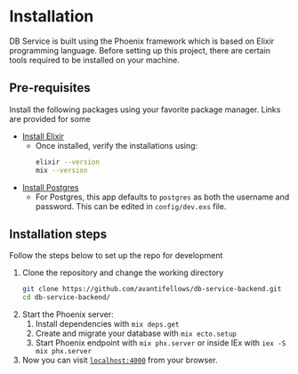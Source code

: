 # Installation
DB Service is built using the Phoenix framework which is based on Elixir programming language. Before setting up this project, there are certain tools required to be installed on your machine.

## Pre-requisites
Install the following packages using your favorite package manager. Links are provided for some

- [Install Elixir](https://elixir-lang.org/install.html#distributions)
  - Once installed, verify the installations using:
    ```sh
    elixir --version
    mix --version
    ```
- [Install Postgres](https://www.postgresql.org/download/)
  - For Postgres, this app defaults to `postgres` as both the username and password. This can be edited in `config/dev.exs` file.

## Installation steps
Follow the steps below to set up the repo for development
1. Clone the repository and change the working directory
    ```sh
    git clone https://github.com/avantifellows/db-service-backend.git
    cd db-service-backend/
    ```
2. Start the Phoenix server:
   1. Install dependencies with `mix deps.get`
   2. Create and migrate your database with `mix ecto.setup`
   3. Start Phoenix endpoint with `mix phx.server` or inside IEx with `iex -S mix phx.server`
3. Now you can visit [`localhost:4000`](http://localhost:4000) from your browser.
